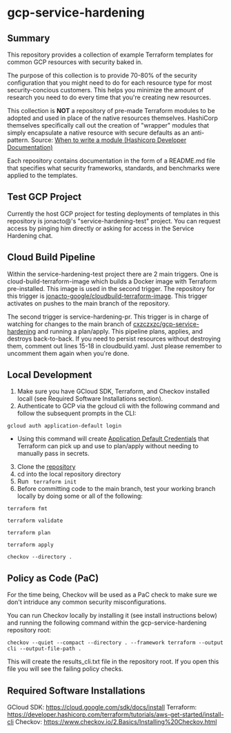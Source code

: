 # gcp-service-hardening
## Summary
This repository provides a collection of example Terraform templates for common GCP resources with security baked in.

The purpose of this collection is to provide 70-80% of the security configuration that you might need to do for each resource type for most security-concious customers. This helps you minimize the amount of research you need to do every time that you're creating new resources.

This collection is **NOT** a repository of pre-made Terraform modules to be adopted and used in place of the native resources themselves. HashiCorp themselves specifically call out the creation of "wrapper" modules that simply encapsulate a native resource with secure defaults as an anti-pattern. Source: [When to write a module (Hashicorp Developer Documentation)](https://developer.hashicorp.com/terraform/language/modules/develop#when-to-write-a-module)

Each repository contains documentation in the form of a README.md file that specifies what security frameworks, standards, and benchmarks were applied to the templates.


## Test GCP Project
Currently the host GCP project for testing deployments of templates in this repository is jonacto@'s "service-hardening-test" project. You can request access by pinging him directly or asking for access in the Service Hardening chat.


## Cloud Build Pipeline
Within the service-hardening-test project there are 2 main triggers. One is cloud-build-terraform-image which builds a Docker image with Terraform pre-installed. This image is used in the second trigger. The repository for this trigger is [jonacto-google/cloudbuild-terraform-image](https://github.com/jonacto-google/cloudbuild-terraform-image). This trigger activates on pushes to the main branch of the repository.

The second trigger is service-hardening-pr. This trigger is in charge of watching for changes to the main branch of [cxzczxzc/gcp-service-hardening](https://github.com/cxzczxzc/gcp-service-hardening) and running a plan/apply. This pipeline plans, applies, and destroys back-to-back. If you need to persist resources without destroying them, comment out lines 15-18 in cloudbuild.yaml. Just please remember to uncomment them again when you're done.


## Local Development
1. Make sure you have GCloud SDK, Terraform, and Checkov installed locall (see Required Software Installations section).
2. Authenticate to GCP via the gcloud cli with the following command and follow the subsequent prompts in the CLI:
```
gcloud auth application-default login
```

- Using this command will create [Application Default Credentials](https://cloud.google.com/docs/authentication/application-default-credentials#personal) that Terraform can pick up and use to plan/apply without needing to manually pass in secrets.
3. Clone the [repository](https://github.com/cxzczxzc/gcp-service-hardening)
4. cd into the local repository directory
5. Run ``` terraform init```
6. Before committing code to the main branch, test your working branch locally by doing some or all of the following:
```
terraform fmt
``` 
```
terraform validate
```
```
terraform plan
```
```
terraform apply
```
```
checkov --directory .
```


## Policy as Code (PaC)
For the time being, Checkov will be used as a PaC check to make sure we don't intriduce any common security misconfigurations.

You can run Checkov locally by installing it (see install instructions below) and running the following command within the gcp-service-hardening repository root:
```
checkov --quiet --compact --directory . --framework terraform --output cli --output-file-path .
```

This will create the results_cli.txt file in the repository root. If you open this file you will see the failing policy checks.


## Required Software Installations
GCloud SDK: https://cloud.google.com/sdk/docs/install
Terraform: https://developer.hashicorp.com/terraform/tutorials/aws-get-started/install-cli
Checkov: https://www.checkov.io/2.Basics/Installing%20Checkov.html
